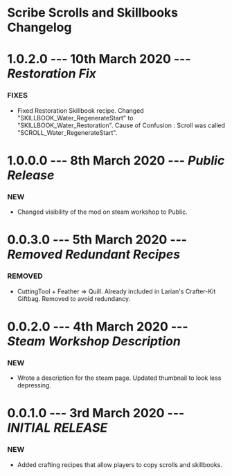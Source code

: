 Scribe Scrolls and Skillbooks Changelog
=======
# 1.0.2.0 --- 10th March 2020 --- *_Restoration Fix_*
### FIXES
*   Fixed Restoration Skillbook recipe. Changed "SKILLBOOK_Water_RegenerateStart" to "SKILLBOOK_Water_Restoration". Cause of Confusion : Scroll was called "SCROLL_Water_RegenerateStart".

# 1.0.0.0 --- 8th March 2020 --- *_Public Release_*
###	NEW
*	Changed visibility of the mod on steam workshop to Public.

# 0.0.3.0 --- 5th March 2020 --- *_Removed Redundant Recipes_*
### REMOVED
*   CuttingTool + Feather => Quill. Already included in Larian's Crafter-Kit Giftbag. Removed to avoid redundancy.

# 0.0.2.0 --- 4th March 2020 --- *_Steam Workshop Description_*
### NEW
*   Wrote a description for the steam page. Updated thumbnail to look less depressing.

# 0.0.1.0 --- 3rd March 2020 --- *_INITIAL RELEASE_*
###	NEW
*	Added crafting recipes that allow players to copy scrolls and skillbooks.

